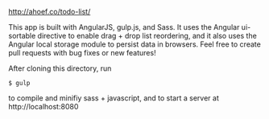 http://ahoef.co/todo-list/

This app is built with AngularJS, gulp.js, and Sass. It uses the Angular ui-sortable directive to enable drag + drop list reordering, and it also uses the Angular local storage module to persist data in browsers. Feel free to create pull requests with bug fixes or new features!

After cloning this directory, run 

```
$ gulp
```
to compile and minifiy sass + javascript, and to start a server at http://localhost:8080
